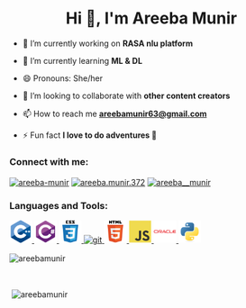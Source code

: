 <h1 align="center">Hi 👋, I'm Areeba Munir</h1>

- 🔭 I’m currently working on **RASA nlu platform**

- 🌱 I’m currently learning **ML & DL**

- 😄 Pronouns: She/her

- 👯 I’m looking to collaborate with **other content creators**

- 📫 How to reach me **areebamunir63@gmail.com**

- ⚡ Fun fact **I love to do adventures 🚀**

<h3 align="left">Connect with me:</h3>
<p align="left">
<a href="https://linkedin.com/in/areeba-munir" target="blank"><img align="center" src="https://cdn.jsdelivr.net/npm/simple-icons@3.0.1/icons/linkedin.svg" alt="areeba-munir" height="30" width="40" /></a>
<a href="https://fb.com/areeba.munir.372" target="blank"><img align="center" src="https://cdn.jsdelivr.net/npm/simple-icons@3.0.1/icons/facebook.svg" alt="areeba.munir.372" height="30" width="40" /></a>
<a href="https://instagram.com/areeba__munir" target="blank"><img align="center" src="https://cdn.jsdelivr.net/npm/simple-icons@3.0.1/icons/instagram.svg" alt="areeba__munir" height="30" width="40" /></a>
</p>

<h3 align="left">Languages and Tools:</h3>
<p align="left"> <a href="https://www.w3schools.com/cpp/" target="_blank"> <img src="https://raw.githubusercontent.com/devicons/devicon/master/icons/cplusplus/cplusplus-original.svg" alt="cplusplus" width="40" height="40"/> </a> <a href="https://www.w3schools.com/cs/" target="_blank"> <img src="https://raw.githubusercontent.com/devicons/devicon/master/icons/csharp/csharp-original.svg" alt="csharp" width="40" height="40"/> </a> <a href="https://www.w3schools.com/css/" target="_blank"> <img src="https://raw.githubusercontent.com/devicons/devicon/master/icons/css3/css3-original-wordmark.svg" alt="css3" width="40" height="40"/> </a> <a href="https://git-scm.com/" target="_blank"> <img src="https://www.vectorlogo.zone/logos/git-scm/git-scm-icon.svg" alt="git" width="40" height="40"/> </a> <a href="https://www.w3.org/html/" target="_blank"> <img src="https://raw.githubusercontent.com/devicons/devicon/master/icons/html5/html5-original-wordmark.svg" alt="html5" width="40" height="40"/> </a> <a href="https://developer.mozilla.org/en-US/docs/Web/JavaScript" target="_blank"> <img src="https://raw.githubusercontent.com/devicons/devicon/master/icons/javascript/javascript-original.svg" alt="javascript" width="40" height="40"/> </a> <a href="https://www.oracle.com/" target="_blank"> <img src="https://raw.githubusercontent.com/devicons/devicon/master/icons/oracle/oracle-original.svg" alt="oracle" width="40" height="40"/> </a> <a href="https://www.python.org" target="_blank"> <img src="https://raw.githubusercontent.com/devicons/devicon/master/icons/python/python-original.svg" alt="python" width="40" height="40"/> </a> </p>

<p><img align="center" src="https://github-readme-stats.vercel.app/api/top-langs?username=areebamunir&show_icons=true&locale=en&layout=compact" alt="areebamunir" /></p>

<br><p>&nbsp;<img align="center" src="https://github-readme-stats.vercel.app/api?username=areebamunir&show_icons=true&locale=en" alt="areebamunir" /></p>

